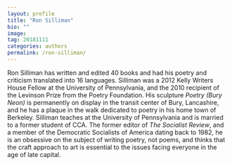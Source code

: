 ```yaml
---
layout: profile
title: "Ron Silliman"
bio: ""
image:
tag: 20181111
categories: authors
permalink: /ron-silliman/
---
```


Ron Silliman has written and edited 40 books and had his poetry and criticism translated into 16 languages. Silliman was a 2012 Kelly Writers House Fellow at the University of Pennsylvania, and the 2010 recipient of the Levinson Prize from the Poetry Foundation. His sculpture _Poetry (Bury Neon)_ is permanently on display in the transit center of Bury, Lancashire, and he has a plaque in the walk dedicated to poetry in his home town of Berkeley. Silliman teaches at the University of Pennsylvania and is married to a former student of CCA. The former editor of _The Socialist Review_, and a member of the Democratic Socialists of America dating back to 1982, he is an obsessive on the subject of writing poetry, not poems, and thinks that the craft approach to art is essential to the issues facing everyone in the age of late capital.
